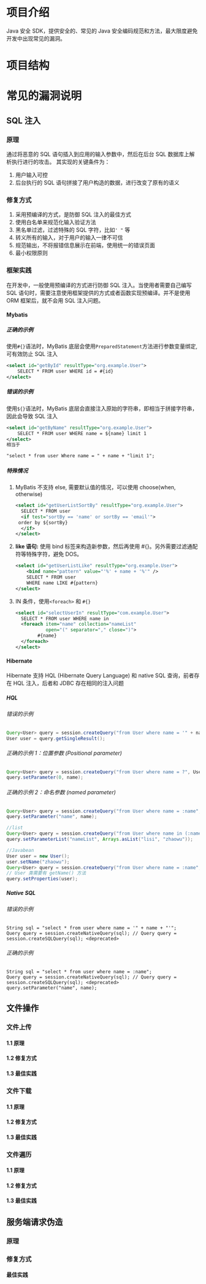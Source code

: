 # 项目介绍

Java 安全 SDK，提供安全的、常见的 Java 安全编码规范和方法，最大限度避免开发中出现常见的漏洞。

# 项目结构

# 常见的漏洞说明

## SQL 注入

### 原理

通过将恶意的 SQL 语句插入到应用的输入参数中，然后在后台 SQL 数据库上解析执行进行的攻击。 其实现的关键条件为：

1. 用户输入可控
2. 后台执行的 SQL 语句拼接了用户构造的数据，进行改变了原有的语义

### 修复方式

1. 采用预编译的方式，是防御 SQL 注入的最佳方式
2. 使用白名单来规范化输入验证方法
3. 黑名单过滤，过滤特殊的 SQL 字符，比如`' "` 等
4. 转义所有的输入，对于用户的输入一律不可信
5. 规范输出，不将报错信息展示在前端，使用统一的错误页面
6. 最小权限原则

### 框架实践

在开发中，一般使用预编译的方式进行防御 SQL 注入。当使用者需要自己编写 SQL 语句时，需要注意使用框架提供的方式或者函数实现预编译。并不是使用 ORM 框架后，就不会用 SQL 注入问题。

#### Mybatis

##### 正确的示例

使用`#{}`语法时，MyBatis 底层会使用`PreparedStatement`方法进行参数变量绑定, 可有效防止 SQL 注入

```xml
<select id="getById" resultType="org.example.User">
	SELECT * FROM user WHERE id = #{id}
</select>
```

##### 错误的示例

使用`${}`语法时，MyBatis 底层会直接注入原始的字符串，即相当于拼接字符串，因此会导致 SQL 注入

```xml
<select id="getByName" resultType="org.example.User">
	SELECT * FROM user WHERE name = ${name} limit 1
</select>
相当于

"select * from user Where name = " + name + "limit 1";
```

##### 特殊情况

1. MyBatis 不支持 else, 需要默认值的情况，可以使用 choose(when, otherwise)

   ```xml
   <select id="getUserListSortBy" resultType="org.example.User">
     SELECT * FROM user
     <if test="sortBy == 'name' or sortBy == 'email'">
   	order by ${sortBy}
     </if>
   </select>
   ```

2. **like 语句:** 使用 bind 标签来构造新参数，然后再使用 #{}。另外需要过滤通配符等特殊字符，避免 DOS。

   ```xml
   <select id="getUserListLike" resultType="org.example.User">
       <bind name="pattern" value="'%' + name + '%'" />
       SELECT * FROM user
       WHERE name LIKE #{pattern}
   </select>
   ```

3. IN 条件，使用`<foreach>` 和 `#{}`

   ```xml
   <select id="selectUserIn" resultType="com.example.User">
     SELECT * FROM user WHERE name in
     <foreach item="name" collection="nameList"
              open="(" separator="," close=")">
           #{name}
     </foreach>
   </select>
   ```

#### Hibernate

Hibernate 支持 HQL (Hibernate Query Language) 和 native SQL 查询，前者存在 HQL 注入，后者和 JDBC 存在相同的注入问题

##### HQL

###### 错误的示例

```java
Query<User> query = session.createQuery("from User where name = '" + name + "'", User.class);
User user = query.getSingleResult();
```

###### 正确的示例 1：位置参数 (Positional parameter)

```java
Query<User> query = session.createQuery("from User where name = ?", User.class);
query.setParameter(0, name);
```

###### 正确的示例 2：命名参数 (named parameter)

```java
Query<User> query = session.createQuery("from User where name = :name", User.class);
query.setParameter("name", name);

//list
Query<User> query = session.createQuery("from User where name in (:nameList)", User.class);
query.setParameterList("nameList", Arrays.asList("lisi", "zhaowu"));

//Javabean
User user = new User();
user.setName("zhaowu");
Query<User> query = session.createQuery("from User where name = :name", User.class);
// User 类需要有 getName() 方法
query.setProperties(user);
```

##### Native SQL

###### 错误的示例

```
String sql = "select * from user where name = '" + name + "'";
Query query = session.createNativeQuery(sql); // Query query = session.createSQLQuery(sql); <deprecated>
```

###### 正确的示例

```
String sql = "select * from user where name = :name";
Query query = session.createNativeQuery(sql); // Query query = session.createSQLQuery(sql); <deprecated>
query.setParameter("name", name);
```

## 文件操作

### 文件上传

#### 1.1 原理

#### 1.2 修复方式

#### 1.3 最佳实践

### 文件下载

#### 1.1 原理

#### 1.2 修复方式

#### 1.3 最佳实践

### 文件遍历

#### 1.1 原理

#### 1.2 修复方式

#### 1.3 最佳实践

## 服务端请求伪造

### 原理

### 修复方式

#### 最佳实践
